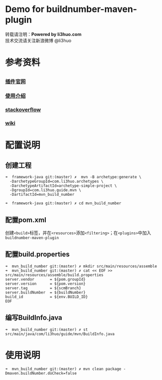 Demo for buildnumber-maven-plugin
==================================
转载请注明：**Powered by li3huo.com**  
技术交流请关注新浪微博 @li3huo

# 参考资料

## 

### [插件官网](http://www.mojohaus.org/buildnumber-maven-plugin/ "buildnumber-maven-plugin")

### [使用介绍](http://www.mojohaus.org/buildnumber-maven-plugin/usage.html "Usage")

### [stackoverflow](http://stackoverflow.com/questions/14976824/how-can-i-get-jenkins-build-number-svn-revision-number-and-display-it-on-my "帮助")

### [wiki](http://wiki.li3huo.com/Maven "Maven")

# 配置说明

## 创建工程

	➜  framework-java git:(master) ✗  mvn -B archetype:generate \
	  -DarchetypeGroupId=com.li3huo.archetypes \
	  -DarchetypeArtifactId=archetype-simple-project \
	  -DgroupId=com.li3huo.guide.mvn \
	  -DartifactId=mvn_build_number

	➜  framework-java git:(master) ✗ cd mvn_build_number

## 配置pom.xml

创建`<build>`标签，并在`<resources>`添加`<filtering>`；在`<plugins>`中加入`buildnumber-maven-plugin`

## 配置build.properties

	➜  mvn_build_number git:(master) ✗ mkdir src/main/resources/assemble
	➜  mvn_build_number git:(master) ✗ cat << EOF >> src/main/resources/assemble/build.properties
	server.vendor		= ${pom.groupId}
	server.version		= ${pom.version}
	server.tag			= ${scmBranch}
	server.buildNumber	= ${buildNumber}
	build_id			= ${env.BUILD_ID}
	EOF

## 编写BuildInfo.java

	➜  mvn_build_number git:(master) ✗ st src/main/java/com/li3huo/guide/mvn/BuildInfo.java

# 使用说明

	➜  mvn_build_number git:(master) ✗ mvn clean package -Dmaven.buildNumber.doCheck=false
